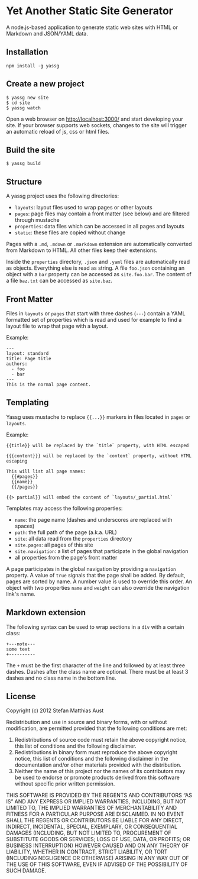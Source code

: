 Yet Another Static Site Generator
=================================

A node.js-based application to generate static web sites with HTML or Markdown and JSON/YAML data.

## Installation

    npm install -g yassg

## Create a new project

    $ yassg new site
    $ cd site
    $ yassg watch

Open a web browser on <http://localhost:3000/> and start developing your site. If your browser supports web sockets, changes to the site will trigger an automatic reload of js, css or html files.

## Build the site

    $ yassg build

## Structure

A yassg project uses the following directories:

* `layouts`: layout files used to wrap pages or other layouts
* `pages`: page files may contain a front matter (see below) and are filtered through mustache
* `properties`: data files which can be accessed in all pages and layouts
* `static`: these files are copied without change

Pages with a `.md`, `.mdown` or `.markdown` extension are automatically converted from Markdown to HTML. All other files keep their extensions.

Inside the `properties` directory, `.json` and `.yaml` files are automatically read as objects.
Everything else is read as string. A file `foo.json` containing an object with a `bar` property can be accessed as `site.foo.bar`. The content of a file `baz.txt` can be accessed as `site.baz`.

## Front Matter

Files in `layouts` or `pages` that start with three dashes (`---`) contain a YAML formatted set of properties which is read and used for example to find a layout file to wrap that page with a layout.

Example:

    ---
    layout: standard
    title: Page title
    authors:
      - foo
      - bar
    ---
    This is the normal page content.

## Templating

Yassg uses mustache to replace `{{...}}` markers in files located in `pages` or `layouts`.

Example:

    {{title}} will be replaced by the `title` property, with HTML escaped
    
    {{{content}}} will be replaced by the `content` property, without HTML escaping
    
    This will list all page names:
      {{#pages}}
      {{name}}
      {{/pages}}
    
    {{> partial}} will embed the content of `layouts/_partial.html`

Templates may access the following properties:

* `name`: the page name (dashes and underscores are replaced with spaces)
* `path`: the full path of the page (a.k.a. URL)
* `site`: all data read from the `properties` directory
* `site.pages`: all pages of this site
* `site.navigation`: a list of pages that participate in the global navigation
* all properties from the page's front matter

A page participates in the global navigation by providing a `navigation` property. A value of `true` signals that the page shall be added. By default, pages are sorted by name. A number value is used to override this order. An object with two properties `name` and `weight` can also override the navigation link's name.

## Markdown extension

The following syntax can be used to wrap sections in a `div` with a certain class:

    +---note---
    some text
    +----------

The `+` must be the first character of the line and followed by at least three dashes. Dashes after the class name are optional. There must be at least 3 dashes and no class name in the bottom line.


## License

Copyright (c) 2012 Stefan Matthias Aust

Redistribution and use in source and binary forms, with or without modification, are permitted provided that the following conditions are met:

1. Redistributions of source code must retain the above copyright notice, this list of conditions and the following disclaimer.
2. Redistributions in binary form must reproduce the above copyright notice, this list of conditions and the following disclaimer in the documentation and/or other materials provided with the distribution.
3. Neither the name of this project nor the names of its contributors may be used to endorse or promote products derived from this software without specific prior written permission.

THIS SOFTWARE IS PROVIDED BY THE REGENTS AND CONTRIBUTORS “AS IS” AND ANY EXPRESS OR IMPLIED WARRANTIES, INCLUDING, BUT NOT LIMITED TO, THE IMPLIED WARRANTIES OF MERCHANTABILITY AND FITNESS FOR A PARTICULAR PURPOSE ARE DISCLAIMED. IN NO EVENT SHALL THE REGENTS OR CONTRIBUTORS BE LIABLE FOR ANY DIRECT, INDIRECT, INCIDENTAL, SPECIAL, EXEMPLARY, OR CONSEQUENTIAL DAMAGES (INCLUDING, BUT NOT LIMITED TO, PROCUREMENT OF SUBSTITUTE GOODS OR SERVICES; LOSS OF USE, DATA, OR PROFITS; OR BUSINESS INTERRUPTION) HOWEVER CAUSED AND ON ANY THEORY OF LIABILITY, WHETHER IN CONTRACT, STRICT LIABILITY, OR TORT (INCLUDING NEGLIGENCE OR OTHERWISE) ARISING IN ANY WAY OUT OF THE USE OF THIS SOFTWARE, EVEN IF ADVISED OF THE POSSIBILITY OF SUCH DAMAGE.
